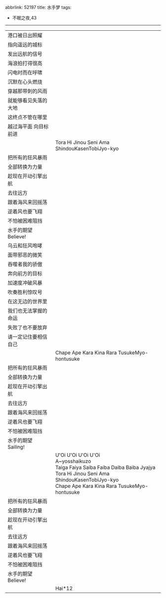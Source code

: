 abbrlink: 52197
title: 水手梦
tags:
  - 不眠之夜,43
---
|      |      |
|--|--|
|港口被日出照耀|      |
|指向遥远的城标|      |
|发出远航的信号|      |
|海浪拍打得很高|      |
|闪电时而在呼啸|      |
|沉默在心头燃烧|      |
|穿越那带刺的风雨|      |
|就能够看见失落的大地|      |
|这终点不管在哪里|      |
|越过海平面 向目标前进|      |
|      |Tora Hi Jinou Seni Ama ShindouKasenTobiJyo-kyo|
|把所有的狂风暴雨|      |
|全部转换为力量|      |
|趁现在开动引擎出航|      |
|去往远方|      |
|跟着海风来回摇荡|      |
|逆着风也要飞翔|      |
|不怕被困难阻挡|      |
|水手的期望 Believe!|      |
|乌云和狂风咆哮|      |
|面带邪恶的微笑|      |
|吞噬者我的骄傲|      |
|奔向前方的目标|      |
|加速度冲破风暴|      |
|吹奏胜利惊叹号|      |
|在这无边的世界里|      |
|我们也无法掌握的命运|      |
|失败了也不要放弃|      |
|请一定记住要相信自己|      |
|      |Chape Ape Kara Kina Rara TusukeMyo-hontusuke|
|把所有的狂风暴雨|      |
|全部转换为力量|      |
|趁现在开动引擎出航|      |
|去往远方|      |
|跟着海风来回摇荡|      |
|逆着风也要飞翔|      |
|不怕被困难阻挡|      |
|水手的期望 Sailing!|      |
|      |U'Oi U'Oi U'Oi U'Oi<br>A~yosshaikuzo<br>Taiga Faiya Saiba Faiba Daiba Baiba Jyajya<br>Tora Hi Jinou Seni Ama ShindouKasenTobiJyo-kyo<br>Chape Ape Kara Kina Rara TusukeMyo-hontusuke|
|把所有的狂风暴雨|      |
|全部转换为力量|      |
|趁现在开动引擎出航|      |
|去往远方|      |
|跟着海风来回摇荡|      |
|逆着风也要飞翔|      |
|不怕被困难阻挡|      |
|水手的期望 Believe!|      |
|      |Hai*12|